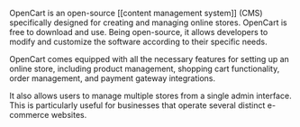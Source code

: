OpenCart is an open-source [[content management system]] (CMS) specifically designed for creating and managing online stores. OpenCart is free to download and use. Being open-source, it allows developers to modify and customize the software according to their specific needs.

OpenCart comes equipped with all the necessary features for setting up an online store, including product management, shopping cart functionality, order management, and payment gateway integrations.

It also allows users to manage multiple stores from a single admin interface. This is particularly useful for businesses that operate several distinct e-commerce websites.